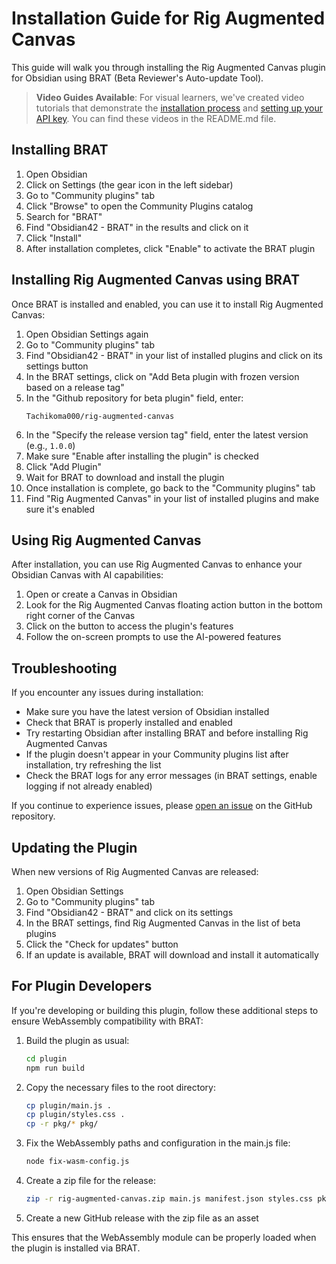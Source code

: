 # Installation Guide for Rig Augmented Canvas

This guide will walk you through installing the Rig Augmented Canvas plugin for Obsidian using BRAT (Beta Reviewer's Auto-update Tool).

> **Video Guides Available**: For visual learners, we've created video tutorials that demonstrate the [installation process](guides/installing_via_brat.mp4) and [setting up your API key](guides/settings_use.mp4). You can find these videos in the README.md file.

## Installing BRAT

1. Open Obsidian
2. Click on Settings (the gear icon in the left sidebar)
3. Go to "Community plugins" tab
4. Click "Browse" to open the Community Plugins catalog
5. Search for "BRAT"
6. Find "Obsidian42 - BRAT" in the results and click on it
7. Click "Install"
8. After installation completes, click "Enable" to activate the BRAT plugin

## Installing Rig Augmented Canvas using BRAT

Once BRAT is installed and enabled, you can use it to install Rig Augmented Canvas:

1. Open Obsidian Settings again
2. Go to "Community plugins" tab
3. Find "Obsidian42 - BRAT" in your list of installed plugins and click on its settings button
4. In the BRAT settings, click on "Add Beta plugin with frozen version based on a release tag"
5. In the "Github repository for beta plugin" field, enter:
   ```
   Tachikoma000/rig-augmented-canvas
   ```
6. In the "Specify the release version tag" field, enter the latest version (e.g., `1.0.0`)
7. Make sure "Enable after installing the plugin" is checked
8. Click "Add Plugin"
9. Wait for BRAT to download and install the plugin
10. Once installation is complete, go back to the "Community plugins" tab
11. Find "Rig Augmented Canvas" in your list of installed plugins and make sure it's enabled

## Using Rig Augmented Canvas

After installation, you can use Rig Augmented Canvas to enhance your Obsidian Canvas with AI capabilities:

1. Open or create a Canvas in Obsidian
2. Look for the Rig Augmented Canvas floating action button in the bottom right corner of the Canvas
3. Click on the button to access the plugin's features
4. Follow the on-screen prompts to use the AI-powered features

## Troubleshooting

If you encounter any issues during installation:

- Make sure you have the latest version of Obsidian installed
- Check that BRAT is properly installed and enabled
- Try restarting Obsidian after installing BRAT and before installing Rig Augmented Canvas
- If the plugin doesn't appear in your Community plugins list after installation, try refreshing the list
- Check the BRAT logs for any error messages (in BRAT settings, enable logging if not already enabled)

If you continue to experience issues, please [open an issue](https://github.com/Tachikoma000/rig-augmented-canvas/issues) on the GitHub repository.

## Updating the Plugin

When new versions of Rig Augmented Canvas are released:

1. Open Obsidian Settings
2. Go to "Community plugins" tab
3. Find "Obsidian42 - BRAT" and click on its settings
4. In the BRAT settings, find Rig Augmented Canvas in the list of beta plugins
5. Click the "Check for updates" button
6. If an update is available, BRAT will download and install it automatically

## For Plugin Developers

If you're developing or building this plugin, follow these additional steps to ensure WebAssembly compatibility with BRAT:

1. Build the plugin as usual:
   ```bash
   cd plugin
   npm run build
   ```

2. Copy the necessary files to the root directory:
   ```bash
   cp plugin/main.js .
   cp plugin/styles.css .
   cp -r pkg/* pkg/
   ```

3. Fix the WebAssembly paths and configuration in the main.js file:
   ```bash
   node fix-wasm-config.js
   ```

4. Create a zip file for the release:
   ```bash
   zip -r rig-augmented-canvas.zip main.js manifest.json styles.css pkg/
   ```

5. Create a new GitHub release with the zip file as an asset

This ensures that the WebAssembly module can be properly loaded when the plugin is installed via BRAT.
